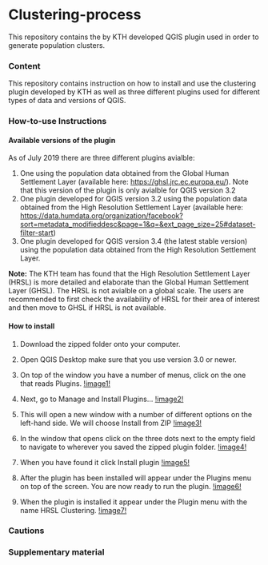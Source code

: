 ﻿# Clustering-process

This repository contains the by KTH developed QGIS plugin used in order to generate population clusters.   

### Content

This repository contains instruction on how to install and use the clustering plugin developed by KTH as well as three different plugins used for different types of data and versions of QGIS.


### How-to-use Instructions 

#### Available versions of the plugin
As of July 2019 there are three different plugins avialble:

  1. One using the population data obtained from the Global Human Settlement Layer (available here: https://ghsl.jrc.ec.europa.eu/). Note that this version of the plugin is only avialble for QGIS version 3.2
  2. One plugin developed for QGIS version 3.2 using the population data obtained from the High Resolution Settlement Layer (available here: https://data.humdata.org/organization/facebook?sort=metadata_modifieddesc&page=1&q=&ext_page_size=25#dataset-filter-start)
  3. One plugin developed for QGIS version 3.4 (the latest stable version) using the population data obtained from the High Resolution Settlement Layer.

**Note:** The KTH team has found that the High Resolution Settlement Layer (HRSL) is more detailed and elaborate than the Global Human Settlement Layer (GHSL). The HRSL is not avialble on a global scale. The users are recommended to first check the availability of HRSL for their area of interest and then move to GHSL if HRSL is not available. 

#### How to install
1.	Download the zipped folder onto your computer.
2.	Open QGIS Desktop make sure that you use version 3.0 or newer. 
3.	On top of the window you have a number of menus, click on the one that reads Plugins.
	[!image1!](/assets/installation/image1.png)

4.	Next, go to Manage and Install Plugins… 
	[!image2!](/assets/installation/image2.png)


5.	This will open a new window with a number of different options on the left-hand side. We will choose Install from ZIP
 	[!image3!](/assets/installation/image3.png)


6.	In the window that opens click on the three dots next to the empty field to navigate to wherever you saved the zipped plugin folder.
	[!image4!](/assets/installation/image4.png)

7.	When you have found it click Install plugin
 	[!image5!](/assets/installation/image5.png)

8.	After the plugin has been installed will appear under the Plugins menu on top of the screen. You are now ready to run the plugin.
	[!image6!](/assets/installation/image6.png)

8.	When the plugin is installed it appear under the Plugin menu with the name HRSL Clustering.
	[!image7!](/assets/installation/image7.png)
 


### Cautions



### Supplementary material

